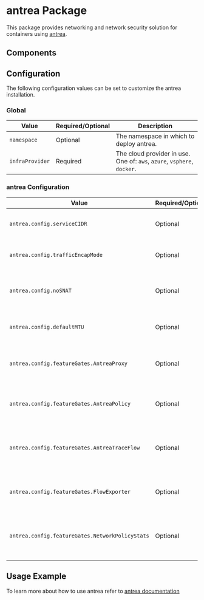 # antrea Package

This package provides networking and network security solution for containers using [antrea](https://antrea.io/).

## Components

## Configuration

The following configuration values can be set to customize the antrea installation.

### Global

| Value | Required/Optional | Description |
|-------|-------------------|-------------|
| `namespace` | Optional | The namespace in which to deploy antrea. |
| `infraProvider` | Required | The cloud provider in use. One of: `aws`, `azure`, `vsphere`, `docker`. |

### antrea Configuration

| Value | Required/Optional | Description |
|-------|-------------------|-------------|
| `antrea.config.serviceCIDR` | Optional | The service CIDR to use. Default: `10.96.0.0/12` |
| `antrea.config.trafficEncapMode` | Optional | The traffic encapsulation mode. Default: `encap` |
| `antrea.config.noSNAT` | Optional | Boolean flag to enable/disable SNAT. Default: `false`. |
| `antrea.config.defaultMTU` | Optional | MTU to use. Default: `null` (Antrea will autodetect). |
| `antrea.config.featureGates.AntreaProxy` | Optional | Boolean flag to enable/disable antrea proxy. Default: `false`. |
| `antrea.config.featureGates.AntreaPolicy` | Optional | Boolean flag to enable/disable antrea policy. Default: `true`. |
| `antrea.config.featureGates.AntreaTraceFlow` | Optional | Boolean flag to enable/disable antrea traceflow. Default: `false`. |
| `antrea.config.featureGates.FlowExporter`| Optional | Boolean flag to enable/disable flow exporter. Default: `false`. |
| `antrea.config.featureGates.NetworkPolicyStats` | Optional | Boolean flag to enable/disable network policy stats. Default: `false`. |

## Usage Example

To learn more about how to use antrea refer to [antrea documentation](https://antrea.io/docs/v0.11.3/)
